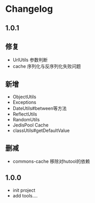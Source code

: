 # Changelog
## 1.0.1
 ## 修复
 + UrlUtils 参数判断
 + cache 序列化与反序列化失败问题
 ## 新增
  + ObjectUtils
  + Exceptions
  + DateUtils#between等方法
  + ReflectUtils
  + RandomUtils
  + JedisPool Cache
  + classUtils#getDefaultValue
 ## 删减
  + commons-cache 移除对hutool的依赖
## 1.0.0
 + init project
 + add tools....
